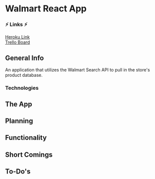 # Walmart React App  


### :zap: Links :zap:  
[Heroku Link](https://walmart-react.herokuapp.com/)  
[Trello Board](https://trello.com/b/Nzh9mvgy/walmart-react)  

## General Info  

An application that utilizes the Walmart Search API to pull in the store's product database.  

### Technologies  

## The App  

## Planning  

## Functionality  

## Short Comings  

## To-Do's  